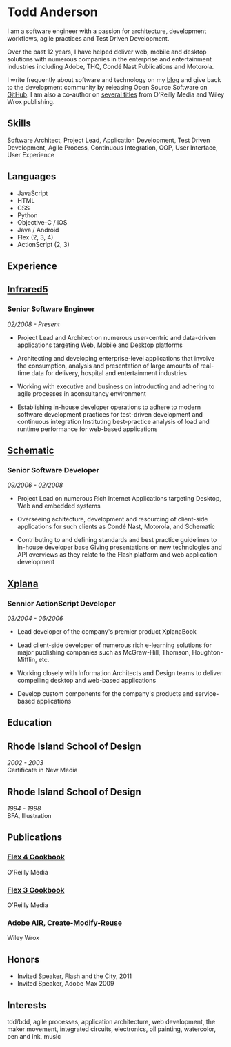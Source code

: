 Todd Anderson
===
I am a software engineer with a passion for architecture, development workflows, agile practices and Test Driven Development.  

Over the past 12 years, I have helped deliver web, mobile and desktop solutions with numerous companies in the enterprise and entertainment industries including Adobe, THQ, Condé Nast Publications and Motorola.

I write frequently about software and technology on my [blog](http://www.custardbelly.com/blog) and give back to the development community by releasing Open Source Software on [GitHub](https://github.com/bustardcelly). I am also a co-author on [several titles](http://www.amazon.com/Todd-Anderson/e/B0037FMULM/ref=ntt_athr_dp_pel_2) from O'Reilly Media and Wiley Wrox publishing.

Skills
---
Software Architect, Project Lead, Application Development, Test Driven Development, Agile Process, Continuous Integration, OOP, User Interface, User Experience

Languages
---
* JavaScript
* HTML
* CSS
* Python
* Objective-C / iOS
* Java / Android
* Flex (2, 3, 4)
* ActionScript (2, 3)

Experience
---

## [Infrared5](http://infrared5.com)
### Senior Software Engineer
_02/2008 - Present_

* Project Lead and Architect on numerous user-centric and data-driven applications targeting Web, Mobile and Desktop platforms

* Architecting and developing enterprise-level applications that involve the consumption, analysis and presentation of large amounts of real-time data for delivery, hospital and entertainment industries

* Working with executive and business on introducting and adhering to agile processes in aconsultancy environment

* Establishing in-house developer operations to adhere to modern software development practices for test-driven development and continuous integration
Instituting best-practice analysis of load and runtime performance for web-based applications

## [Schematic](http://www.linkedin.com/company/schematic?trk=company_name)
### Senior Software Developer
_09/2006 - 02/2008_

* Project Lead on numerous Rich Internet Applications targeting Desktop, Web and embedded systems

* Overseeing achitecture, development and resourcing of client-side applications for such clients as Condé Nast, Motorola, and Schematic

* Contributing to and defining standards and best practice guidelines to in-house developer base
Giving presentations on new technologies and API overviews as they relate to the Flash platform and web application development

## [Xplana](http://info.xplana.com/)
### Sennior ActionScript Developer
_03/2004 - 06/2006_

* Lead developer of the company's premier product XplanaBook

* Lead client-side developer of numerous rich e-learning solutions for major publishing companies such as McGraw-Hill, Thomson, Houghton-Mifflin, etc.

* Working closely with Information Architects and Design teams to deliver compelling desktop and web-based applications

* Develop custom components for the company's products and service-based applications

Education
---
## Rhode Island School of Design
_2002 - 2003_  
Certificate in New Media

## Rhode Island School of Design
_1994 - 1998_  
BFA, Illustration

Publications
---
### [Flex 4 Cookbook](http://www.amazon.com/Flex-Cookbook-Real-world-developing-Applications-ebook/dp/B0043M58T4/ref=la_B0037FMULM_1_1?s=books&ie=UTF8&qid=1389231733&sr=1-1)
O'Reilly Media

### [Flex 3 Cookbook](http://www.amazon.com/Flex-Cookbook-Code-Recipes-Developers-Developer-ebook/dp/B0026OR2MC/ref=la_B0037FMULM_1_2?s=books&ie=UTF8&qid=1389231965&sr=1-2)
O'Reilly Media

### [Adobe AIR, Create-Modify-Reuse](http://www.amazon.com/Adobe-AIR-Create-Modify-Programmer-ebook/dp/B001AV13K4/ref=la_B0037FMULM_1_3?s=books&ie=UTF8&qid=1389231733&sr=1-3)
Wiley Wrox

Honors
---
* Invited Speaker, Flash and the City, 2011
* Invited Speaker, Adobe Max 2009

Interests
---
tdd/bdd, agile processes, application architecture, web development, the maker movement, integrated circuits, electronics, oil painting, watercolor, pen and ink, music